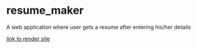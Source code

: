 # resume_maker
A web application where user gets a resume after entering his/her details


[link to render site](https://resume-maker-mgqb.onrender.com/)
